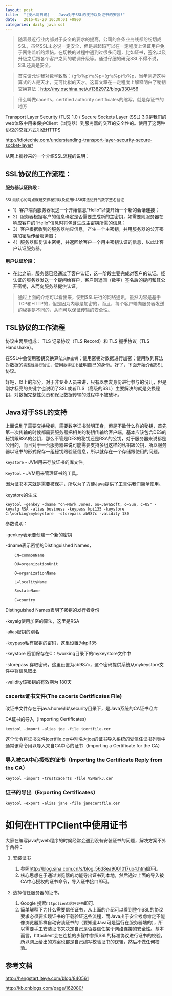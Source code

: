 ```yaml
---
layout: post
title:  "[技术每日说] -  Java对于SSL的支持以及证书的安装!"
date:   2016-05-20 10:30:01 +0800
categories: daily java ssl
---
```


> 随着最近行业内部对于安全的要求的提高，公司的各条业务线都纷纷切成SSL，虽然SSL未必说一定安全，但是最起码可以在一定程度上保证用户免于网络监听的烦恼。在切换的过程中遇到过很多问题，比如证书，签名以及升级之后跟各个客户之间的联调升级等。通过仔细的研究SSL不得不说，SSL还真是安全。

<!--more-->

> 首先请允许我对数学致敬：(g^b%p)^a%p=(g^a%p)^b%p，当年创造这种算式的人是天才，无可比拟的天才。这篇文章在一定程度上解释明白了秘钥交换算法：<http://my.oschina.net/u/1382972/blog/330456>




> 什么叫做cacerts，certified authority certificates的缩写。就是存证书的地方

Transport Layer Security (TLS) 1.0 / Secure Sockets Layer (SSL) 3.0是我们的web体系中用来保护Client（浏览器）到服务器的交互的安全性的。使用了这两种协议的交互方式叫做HTTPS

http://idiotechie.com/understanding-transport-layer-security-secure-socket-layer/

从网上摘抄来的一个介绍SSL流程的说明：

## SSL协议的工作流程：

#### 服务器认证阶段：

`SSL最核心的两点就是交换秘钥以及使用HASH算法进行的数字签名验证`

- 1）客户端向服务器发送一个开始信息“Hello”以便开始一个新的会话连接；
- 2）服务器根据客户的信息确定是否需要生成新的主密钥，如需要则服务器在响应客户的“Hello”信息时将包含生成主密钥所需的信息；
- 3）客户根据收到的服务器响应信息，产生一个主密钥，并用服务器的公开密钥加密后传给服务器；
- 4）服务器恢复该主密钥，并返回给客户一个用主密钥认证的信息，以此让客户认证服务器。

#### 用户认证阶段：

- 在此之前，服务器已经通过了客户认证，这一阶段主要完成对客户的认证。经认证的服务器发送一个提问给客户，客户则返回（数字）签名后的提问和其公开密钥，从而向服务器提供认证。

> 通过上面的介绍可以看出来，使用SSL进行的网络通讯，虽然内容是基于TCP和HTTP的，但是因为内容是加密的，而且，每个客户端向服务器发送的秘钥是不同的，从而可以保证传输的安全性。

## TSL协议的工作流程

协议由两层组成： TLS 记录协议（TLS Record）和 TLS 握手协议（TLS Handshake）。



在SSL中会使用密钥交换算法`交换密钥`；使用密钥对数据进行加密；使用散列算法对数据的`完整性进行验证`，使用`数字证书`证明自己的身份。好了，下面开始介绍SSL协议。

好吧，以上的部分，对于非专业人员来讲，只有以票友身份进行参与的份儿，但是刚才标亮的关键字也说明了SSL或者TLS（高级的SSL）主要解决的就是交换秘钥，对数据完整性负责和保证数据传输的过程中不被破坏。

## Java对于SSL的支持

上面说到了需要交换秘钥，需要数字证书验明正身，但是不敢什么样的秘钥，首先第一次传输的时候都需要服务器把相关的秘钥传输给客户端，基本应该包含DES的秘钥跟RSA的公钥，那么不管是DES的秘钥还是RSA的公钥，对于服务器来说都是公用的，而且对于一台服务器来说可能需要支持多组这样的私钥跟公钥，所以服务器以证书的形式保存一组秘钥跟验证信息，所以就存在一个存储跟使用的问题。

`keystore` - JVM用来存放证书的库文件。

`KeyTool` - JVM用来管理证书的工具。

因为证书本来就是需要被保护，所以为了方便Java提供了工具供我们简单使用。


keystore的生成 

```shell
keytool -genkey -dname "cn=Mark Jones, ou=JavaSoft, o=Sun, c=US" -keyalg RSA -alias business -keypass kpi135 -keystore C:\working\mykeystore  -storepass ab987c -validity 180
```

参数说明： 

-genkey表示要创建一个新的密钥 

-dname表示密钥的Distinguished Names， 

        CN=commonName 

        OU=organizationUnit 

        O=organizationName 

        L=localityName 

        S=stateName 

        C=country 

Distinguished Names表明了密钥的发行者身份 

-keyalg使用加密的算法，这里是RSA 

-alias密钥的别名 

-keypass私有密钥的密码，这里设置为kpi135 

-keystore 密钥保存在C：\working目录下的mykeystore文件中 

-storepass 存取密码，这里设置为ab987c，这个密码提供系统从mykeystore文件中将信息取出 

-validity该密钥的有效期为 180天 

### cacerts证书文件(The cacerts Certificates File) 

改证书文件存在于java.home\lib\security目录下，是Java系统的CA证书仓库 

CA证书的导入（Importing Certificates） 

```shell
keytool -import -alias joe -file jcertfile.cer
```

这个命令将证书文件jcertfile.cer中别名为joe的证书导入系统的受信任证书列表中 
通常该命令用以导入来自CA中心的证书（Importing a Certificate for the CA） 

### 导入被CA中心授权的证书（Importing the Certificate Reply from the CA） 

```shell
keytool -import -trustcacerts -file VSMarkJ.cer
```

### 证书的导出（Exporting Certificates） 

```shell
keytool -export -alias jane -file janecertfile.cer
```


# 如何在HTTPClient中使用证书

大家在编写java的web程序的时候经常会遇到没有安装证书的问题，解决方案不外乎两种：

1. 安装证书
	1. 参照<http://blog.sina.com.cn/s/blog_56d8ea9001017uo4.html>即可。
	2. 核心思想在于通过浏览器的功能导出证书到本地，然后通过上面的导入被CA中心授权的证书命令，导入证书接口即可。
	
2. 选择信任服务器的证书。
	1. Google 搜索`httpclient信任证书`即可.
	2. 简单解释下为什么需要信任证书，从上面的介绍可以看到整个SSL的协议要求必须要实现证书的下载验证这些流程，而Java出于安全考虑肯定不能像浏览器那样自动安装证书的（要知道Java可是运行在服务器端的），所以需要手工安装证书来决定自己是否要信任某个网络连接的安全性。基本而言，httpclient会在连接的步骤中参照SSL的标准协议进行证书的校验，所以网上给出的方案也都是自己编写校验证书的逻辑，然后不做任何校验。


## 参考文档

<http://hengstart.iteye.com/blog/840561>

<http://kb.cnblogs.com/page/162080/>


















